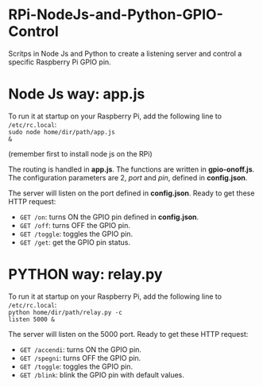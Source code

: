 # RPi-NodeJs-and-Python-GPIO-Control
Scritps in Node Js and Python to create a listening server and control a specific Raspberry Pi GPIO pin.

# Node Js way: app.js

To run it at startup on your Raspberry Pi, add the following line to <code>/etc/rc.local</code>:<br/>
<code>sudo node home/dir/path/app.js &</code>

(remember first to install node js on the RPi)

The routing is handled in <b>app.js</b>. The functions are written in <b>gpio-onoff.js</b>. The configuration parameters are 2, <em>port</em> and <em>pin</em>, defined in <b>config.json</b>.

The server will listen on the port defined in <b>config.json</b>. Ready to get these HTTP request:

<ul>
<li><code>GET /on</code>: turns ON the GPIO pin defined in <b>config.json</b>.</li>
<li><code>GET /off</code>: turns OFF the GPIO pin.</li>
<li><code>GET /toggle</code>: toggles the GPIO pin.</li>
<li><code>GET /get</code>: get the GPIO pin status.</li>
</ul>

# PYTHON way: relay.py

To run it at startup on your Raspberry Pi, add the following line to <code>/etc/rc.local</code>:<br/>
<code>python home/dir/path/relay.py -c listen 5000 &</code>

The server will listen on the 5000 port. Ready to get these HTTP request:<br/>

<ul>
<li><code>GET /accendi</code>: turns ON the GPIO pin.</li>
<li><code>GET /spegni</code>: turns OFF the GPIO pin.</li>
<li><code>GET /toggle</code>: toggles the GPIO pin.</li>
<li><code>GET /blink</code>: blink the GPIO pin with default values.</li>
</ul>
